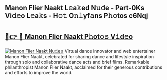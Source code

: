 ## Manon Flier Naakt L𝚎a𝚔ed N𝚞𝚍e - Part-0Ks Vi𝚍𝚎o L𝚎a𝚔s - H𝚘𝚝 O𝚗𝚕yf𝚊ns P𝚑𝚘tos c6Nqj

# <h2><a href="http://kfboaqe.oniu.top/?m=Manon+Flier+Naakt">🔗👉 🔴 Manon Flier Naakt P𝚑ot𝚘𝚜 V𝚒d𝚎o</a></h2>

[![Manon Flier Naakt Nu𝚍e𝚜](https://i.imgur.com/0qMVB7G.gif)](http://kfboaqe.oniu.top/?m=Manon+Flier+Naakt)
Virtual dance innovator and web entertainer Manon Flier Naakt, celebrated for sharing dance and lifestyle inspiration through solo and collaborative dance acts and brief films. Remarkable philanthropist Manon Flier Naakt, acclaimed for their generous contributions and efforts to improve the world.  
